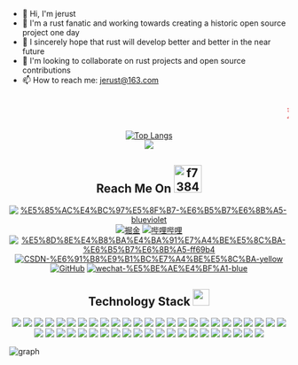 <style>
  #markdown{
    display: flex;
  }
</style>

- 👋 Hi, I'm jerust
- 👀 I'm a rust fanatic and working towards creating a historic open source project one day
- 🌱 I sincerely hope that rust will develop better and better in the near future
- 💞️ I'm looking to collaborate on rust projects and open source contributions
- 📫 How to reach me: jerust@163.com

<h2 align="center">
  <marquee>
    <b>
      <font color="#e66b6d">双</font>
      <font color="#e66d98">手</font>
      <font color="#e66cc6">合</font>
      <font color="#cc6de6">十</font>
      <font color="#9770e6">成</font>
      <font color="#6d93e6">为</font>
      <font color="#6fcde6">自</font>
      <font color="#72e6b6">己</font>
      <font color="#72e689">的</font>
      <font color="#99e670">神</font>, 
      <font color="#cde670">自</font>
      <font color="#e6df72">己</font>
      <font color="#e6c073">所</font>
      <font color="#e6a271">信</font>
      <font color="#e6796f">念</font>
      <font color="#e65454">的</font>
      <font color="#e63333">即</font>
      <font color="#e62c2c">是</font>
      <font color="#e60101">信</font>
      <font color="#e60101">仰</font>
    </b> 
  </marquee>
</h2>

<div align="center">
  <a href="https://github.com/jerust/github-readme-stats">
    <img src="https://github-readme-stats.vercel.app/api/top-langs/?username=jerust&layout=compact&theme=tokyonight" alt="Top Langs" />
  </a>
</div>

<div align="center">
  <img src="https://github-readme-stats.vercel.app/api?username=jerust&show_icons=true&theme=tokyonight" />
</div>

<!-- 联系我 -->
<h2 align="center">Reach Me On <img src="https://img-blog.csdnimg.cn/f7384c88956d4378b72e47548e19c9f8.gif" alt="f7384c88956d4378b72e47548e19c9f8.gif" width="50" /></h2>
<p align="center">
  <a href=""><img src="https://img.shields.io/badge/%E5%85%AC%E4%BC%97%E5%8F%B7-%E6%B5%B7%E6%8B%A5-blueviolet" alt="%E5%85%AC%E4%BC%97%E5%8F%B7-%E6%B5%B7%E6%8B%A5-blueviolet" /></a>
  <a href=""><img src="https://img.shields.io/badge/juejin-%E6%8E%98%E9%87%91-blue.svg" alt="掘金" /></a>
  <a href=""><img src="https://img.shields.io/badge/bilibili-%E5%93%94%E5%93%A9%E5%93%94%E5%93%A9-critical" alt="哔哩哔哩" /></a>
<a href=""><img src="https://img.shields.io/badge/%E5%8D%8E%E4%B8%BA%E4%BA%91%E7%A4%BE%E5%8C%BA-%E6%B5%B7%E6%8B%A5-ff69b4" alt="%E5%8D%8E%E4%B8%BA%E4%BA%91%E7%A4%BE%E5%8C%BA-%E6%B5%B7%E6%8B%A5-ff69b4" /></a>
  <a href=""><img src="https://img.shields.io/badge/CSDN-%E6%91%B8%E9%B1%BC%E7%A4%BE%E5%8C%BA-yellow" alt="CSDN-%E6%91%B8%E9%B1%BC%E7%A4%BE%E5%8C%BA-yellow" /></a>
<a href=""><img src="https://img.shields.io/badge/GitHub-%E5%AD%98%E5%82%A8%E5%BA%93-black.svg" alt="GitHub" /></a>
<a href=""><img src="https://img.shields.io/badge/wechat-%E5%BE%AE%E4%BF%A1-blue" alt="wechat-%E5%BE%AE%E4%BF%A1-blue" /></a>
</p>

<!-- 技术栈 -->
<h2 align="center">Technology Stack <img src="https://media.giphy.com/media/WUlplcMpOCEmTGBtBW/giphy.gif" width="30"></h2>
<p align="center">
  <img src="https://img.shields.io/badge/-Rust-%23E44D27?style=flat-square&logo=rust&logoColor=ffffff"/>
  <img src="https://img.shields.io/badge/-Go-blue?style=flat-square&logo=go&logoColor=ffffff"/>
  <img src="https://img.shields.io/badge/-Python-%23E44D27?style=flat-square&logo=python&logoColor=ffffff"/>
  <img src="https://img.shields.io/badge/c-%2300599C?style=flat-square&logo=c&logoColor=white"/>
  <img src="https://img.shields.io/badge/c++-%2300599C?style=flat-square&logo=c%2B%2B&logoColor=white"/>
  <img src="https://img.shields.io/badge/-HTML5-%23E44D27?style=flat-square&logo=html5&logoColor=ffffff"/>
  <img src="https://img.shields.io/badge/-CSS3-%231572B6?style=flat-square&logo=css3"/>
  <img src="https://img.shields.io/badge/-Git-black?style=flat-square&logo=git"/>
  <img src="https://img.shields.io/badge/-GitHub-181717?style=flat-square&logo=github"/>
  <img src="https://img.shields.io/badge/-GitLab-FCA121?style=flat-square&logo=gitlab"/>
  <img src="https://img.shields.io/badge/-Redis-black?style=flat-square&logo=Redis"/>
  <img src="https://img.shields.io/badge/-MySQL-black?style=flat-square&logo=mysql"/>
  <img src="https://img.shields.io/badge/-Oracle-black?style=flat-square&logo=oracle"/>
  <img src="https://img.shields.io/badge/-GraphQL-E10098?style=flat-square&logo=graphql"/>
  <img src="https://img.shields.io/badge/-PostgreSQL-336791?style=flat-square&logo=postgresql"/>
  <img src="https://img.shields.io/badge/-Docker-black?style=flat-square&logo=docker"/>
  <img src="https://img.shields.io/badge/-Nginx-%23009639?style=flat-square&logo=nginx&logoColor=white"/>
  <img src="https://img.shields.io/badge/PyTorch-%23EE4C2C?style=flat-square&logo=PyTorch&logoColor=white"/>
  <img src="https://img.shields.io/badge/TensorFlow-%23FF6F00?style=flat-square&logo=TensorFlow&logoColor=white"/>
  <img src="https://img.shields.io/badge/Keras-%23D00000?style=flat-square&logo=Keras&logoColor=white"/>
  <img src="https://img.shields.io/badge/scikit--learn-%23F7931E?style=flat-square&logo=scikit-learn&logoColor=white"/>
  <img src="https://img.shields.io/badge/SciPy-%230C55A5?style=flat-square&logo=scipy&logoColor=%white"/>
  <img src="https://img.shields.io/badge/pandas-%23150458?style=flat-square&logo=pandas&logoColor=white"/>
  <img src="https://img.shields.io/badge/numpy-%23013243?style=flat-square&logo=numpy&logoColor=white"/>
  <img src="https://img.shields.io/badge/django-%23092E20?style=flat-square&logo=django&logoColor=white"/>
  <img src="https://img.shields.io/badge/flask-%23000?style=flat-square&logo=flask&logoColor=white"/>
  <img src="https://img.shields.io/badge/Anaconda-%2344A833?style=flat-square&logo=anaconda&logoColor=white"/>
  <img src="https://img.shields.io/badge/-VSCode-%23007ACC?style=flat-square&logo=visual-studio-code"/>
  <img src="https://img.shields.io/badge/VIM-%2311AB00?style=flat-square&logo=vim&logoColor=white"/>
  <img src="https://img.shields.io/badge/sublime_text-%23575757?style=flat-square&logo=sublime-text&logoColor=important"/>
  <img src="https://img.shields.io/badge/CLion-black?style=flat-square&logo=clion&logoColor=white"/>
  <img src="https://img.shields.io/badge/pycharm-143?style=flat-square&logo=pycharm&logoColor=black&color=black&labelColor=green"/>
  <img src="https://img.shields.io/badge/jupyter-%23FA0F00?style=flat-square&logo=jupyter&logoColor=white"/>
  <img src="https://img.shields.io/badge/Notepad++-90E59A?style=flat-square&logo=notepad%2b%2b&logoColor=black"/>
  <img src="https://img.shields.io/badge/markdown-%23000000?style=flat-square&logo=markdown&logoColor=white"/>
  <img src="https://img.shields.io/badge/-Stackoverflow-FE7A16?style=flat-square&logo=stack-overflow&logoColor=white"/>
  <img src="https://img.shields.io/badge/Reddit-%23FF4500?style=flat-square&logo=Reddit&logoColor=white"/>
  <img src="https://img.shields.io/badge/Kaggle-035a7d?style=flat-square&logo=kaggle&logoColor=white"/>
  <img src="https://img.shields.io/badge/Arch%20Linux-1793D1?logo=arch-linux&logoColor=fff&style=flat-square"/>
  <img src="https://img.shields.io/badge/cent%20os-002260?style=flat-square&logo=centos&logoColor=F0F0F0"/>
  <img src="https://img.shields.io/badge/Linux-FCC624?style=flat-square&logo=linux&logoColor=black"/>
  <img src="https://img.shields.io/badge/mac%20os-000000?style=flat-square&logo=macos&logoColor=F0F0F0"/>
  <img src="https://img.shields.io/badge/-OpenBSD-%23FCC771?style=flat-square&logo=openbsd&logoColor=black"/>
  <img src="https://img.shields.io/badge/openSUSE-%2364B345?style=flat-square&logo=openSUSE&logoColor=white"/>
  <img src="https://img.shields.io/badge/Red%20Hat-EE0000?style=flat-square&logo=redhat&logoColor=white"/>
  <img src="https://img.shields.io/badge/Ubuntu-E95420?style=flat-square&logo=ubuntu&logoColor=white"/>
</p>

<!-- 
<p align = "center">
<img width="50%" src="https://github-readme-streak-stats.herokuapp.com/?user=jerust&show_icons=true&locale=en&layout=compact&theme=radical&line_height=0" />
</p>
-->

<!-- 


![streak](https://github-contributor-stats.vercel.app/api?username=jerust&title_color=3498db&text_color=2ecc71&icon_color=3498db&bg_color=00000000&hide_border=true&show_icons=true&include_all_commits=true&count_private=true&disable_animations=true)
![streak](https://streak-stats.demolab.com/?user=jerust&hide_border=true&background=00000000&border=2980b9&stroke=2980b9&ring=27ae60&fire=27ae60&currStreakNum=2980b9&sideNums=2980b9&currStreakLabel=2980b9&sideLabels=2980b9&dates=2980b9)
-->

![graph](https://github-readme-activity-graph.vercel.app/graph?username=jerust&bg_color=0000000&color=2980b9&line=2980b9&point=27ae60&area_color=2980b9&area=true&hide_border=true)


